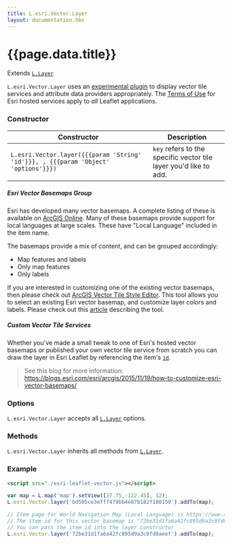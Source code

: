```yaml
---
title: L.esri.Vector.Layer
layout: documentation.hbs
---
```


# {{page.data.title}}

Extends [`L.Layer`](http://leafletjs.com/reference-{{siteData.latest_leaflet}}.html#layer)

`L.esri.Vector.Layer` uses an [experimental plugin](https://github.com/Esri/esri-leaflet-vector) to display vector tile services and attribute data providers appropriately. The [Terms of Use](https://github.com/esri/esri-leaflet#terms) for Esri hosted services apply to *all* Leaflet applications.

### Constructor

<table>
    <thead>
        <tr>
            <th>Constructor</th>
            <th>Description</th>
        </tr>
    </thead>
    <tbody>
        <tr>
            <td><code class="nobr">L.esri.Vector.layer({{{param 'String' 'id'}}}, , {{{param 'Object' 'options'}}})</code></td>
            <td><code>key</code> refers to the specific vector tile layer you'd like to add.
        </tr>
    </tbody>
</table>


##### Esri Vector Basemaps Group

Esri has developed many vector basemaps.  A complete listing of these is available on [ArcGIS Online](https://www.arcgis.com/home/group.html?id=30de8da907d240a0bccd5ad3ff25ef4a&view=list&start=1&focus=layers#content). Many of these basemaps provide support for local languages at large scales.  These have "Local Language" included in the item name. 

The basemaps provide a mix of content, and can be grouped accordingly:
- Map features and labels
- Only map features
- Only labels

If you are interested in customizing one of the existing vector basemaps, then please check out [ArcGIS Vector Tile Style Editor](https://developers.arcgis.com/vector-tile-style-editor/).  This tool allows you to select an existing Esri vector basemap, and customize layer colors and labels.  Please check out this [article](https://www.esri.com/arcgis-blog/products/developers/mapping/design-custom-basemaps-with-the-new-arcgis-vector-tile-style-editor/) describing the tool.   

##### Custom Vector Tile Services

Whether you've made a small tweak to one of Esri's hosted vector basemaps or published your own vector tile service from scratch you can draw the layer in Esri Leaflet by referencing the item's [`id`](http://www.arcgis.com/home/item.html?id=bd505ce3efff479bb4e87b182f180159).

> See this blog for more information: https://blogs.esri.com/esri/arcgis/2015/11/19/how-to-customize-esri-vector-basemaps/

### Options

`L.esri.Vector.Layer` accepts all [`L.Layer`](http://leafletjs.com/reference-1.0.0.html#layer) options.

### Methods

`L.esri.Vector.Layer` inherits all methods from [`L.Layer`](http://leafletjs.com/reference-1.0.0.html#layer).

### Example

```xml
<script src="./esri-leaflet-vector.js"></script>
```

```js
var map = L.map('map').setView([37.75,-122.45], 12);
L.esri.Vector.layer('bd505ce3efff479bb4e87b182f180159').addTo(map);

// Item page for World Navigation Map (Local Language) is https://www.arcgis.com/home/item.html?id=72be31d1fa6a42fc895d9a3c0fd8aeef
// The item id for this vector basemap is "72be31d1fa6a42fc895d9a3c0fd8aeef"
// You can pass the item id into the layer constructor
L.esri.Vector.layer('72be31d1fa6a42fc895d9a3c0fd8aeef').addTo(map);
```
